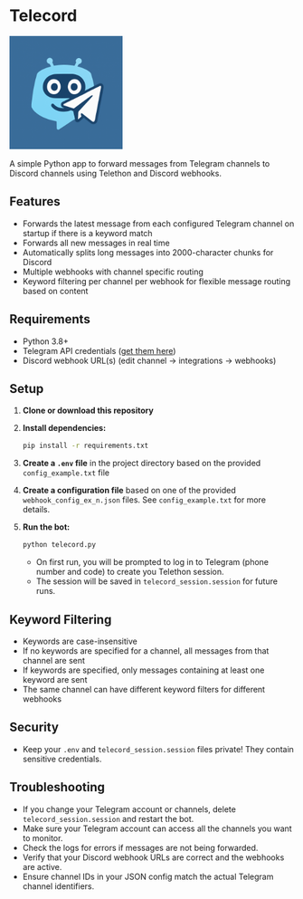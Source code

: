 # Telecord

<img src="./telecord.png" alt="Telecord Logo" width="200" height="200" />

A simple Python app to forward messages from Telegram channels to Discord channels using Telethon and Discord webhooks.

## Features
- Forwards the latest message from each configured Telegram channel on startup if there is a keyword match
- Forwards all new messages in real time
- Automatically splits long messages into 2000-character chunks for Discord
- Multiple webhooks with channel specific routing
- Keyword filtering per channel per webhook for flexible message routing based on content

## Requirements
- Python 3.8+
- Telegram API credentials ([get them here](https://my.telegram.org/apps))
- Discord webhook URL(s) (edit channel -> integrations -> webhooks)

## Setup
1. **Clone or download this repository**
2. **Install dependencies:**
   ```bash
   pip install -r requirements.txt
   ```
3. **Create a `.env` file** in the project directory based on the provided `config_example.txt` file

4. **Create a configuration file** based on one of the provided `webhook_config_ex_n.json` files. See `config_example.txt` for more details.

5. **Run the bot:**
   ```bash
   python telecord.py
   ```
   - On first run, you will be prompted to log in to Telegram (phone number and code) to create you Telethon session.
   - The session will be saved in `telecord_session.session` for future runs.

## Keyword Filtering
- Keywords are case-insensitive
- If no keywords are specified for a channel, all messages from that channel are sent
- If keywords are specified, only messages containing at least one keyword are sent
- The same channel can have different keyword filters for different webhooks

## Security
- Keep your `.env` and `telecord_session.session` files private! They contain sensitive credentials.

## Troubleshooting
- If you change your Telegram account or channels, delete `telecord_session.session` and restart the bot.
- Make sure your Telegram account can access all the channels you want to monitor.
- Check the logs for errors if messages are not being forwarded.
- Verify that your Discord webhook URLs are correct and the webhooks are active.
- Ensure channel IDs in your JSON config match the actual Telegram channel identifiers.
